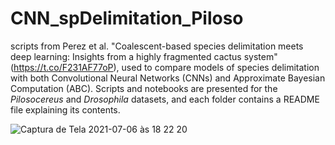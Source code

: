 # CNN_spDelimitation_Piloso
scripts from Perez et al. "Coalescent-based species delimitation meets deep learning: Insights from a highly fragmented cactus system" (https://t.co/F231AF77oP),
used to compare models of species delimitation with both Convolutional Neural Networks (CNNs) 
and Approximate Bayesian Computation (ABC). Scripts and notebooks are presented for the *Pilosocereus* and *Drosophila* datasets,
and each folder contains a README file explaining its contents.

![Captura de Tela 2021-07-06 às 18 22 20](https://user-images.githubusercontent.com/4420562/124668341-1b9a9980-de87-11eb-9eaa-3b4e21e46086.png)